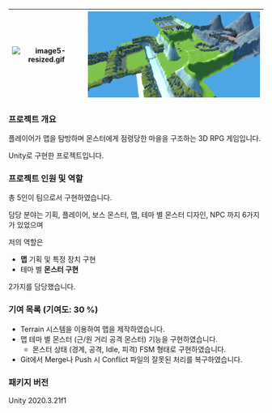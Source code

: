 ![image5-resized.gif](./images/image5-resized.gif) | ![image10.png](./images/image10.png)
---|---|

### 프로젝트 개요

플레이어가 맵을 탐방하며 몬스터에게 점령당한 마을을 구조하는 3D RPG 게임입니다.

Unity로 구현한 프로젝트입니다.

### 프로젝트 인원 및 역할

총 5인이 팀으로서 구현하였습니다.

담당 분야는 기획, 플레이어, 보스 몬스터, 맵, 테마 별 몬스터 디자인, NPC 까지 6가지가 있었으며

저의 역할은 

- **맵** 기획 및 특정 장치 구현
- 테마 별 **몬스터 구현**

2가지를 담당했습니다.

### 기여 목록 (기여도: 30 %)

- Terrain 시스템을 이용하여 맵을 제작하였습니다.
- 맵 테마 별 몬스터 (근/원 거리 공격 몬스터) 기능을 구현하였습니다.
    - 몬스터 상태 (경계, 공격, Idle, 피격) FSM 형태로 구현하였습니다.
- Git에서 Merge나 Push 시 Conflict 파일의 잘못된 처리를 복구하였습니다.

### 패키지 버전

Unity 2020.3.21f1